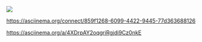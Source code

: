 <a href="https://codeclimate.com/github/Saga6569/frontend-project-lvl1/maintainability"><img src="https://api.codeclimate.com/v1/badges/9014601b27c2cee4f689/maintainability" /></a>

https://asciinema.org/connect/859f1268-6099-4422-9445-77d363688126


https://asciinema.org/a/4XDrpAY2oqgriRgjdi9Cz0nkE

